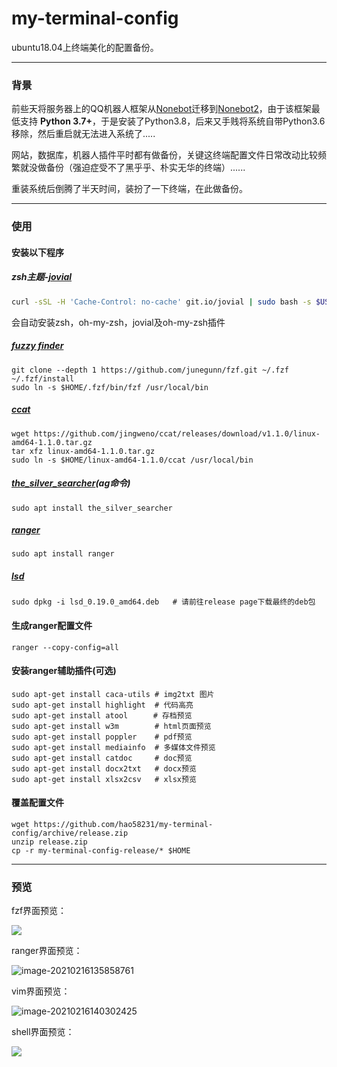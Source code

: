 # my-terminal-config
ubuntu18.04上终端美化的配置备份。

------

### 背景

前些天将服务器上的QQ机器人框架从[Nonebot](https://github.com/nonebot/nonebot)迁移到[Nonebot2](https://github.com/nonebot/nonebot2)，由于该框架最低支持 **Python 3.7+**，于是安装了Python3.8，后来又手贱将系统自带Python3.6移除，然后重启就无法进入系统了.....

网站，数据库，机器人插件平时都有做备份，关键这终端配置文件日常改动比较频繁就没做备份（强迫症受不了黑乎乎、朴实无华的终端）......

重装系统后倒腾了半天时间，装扮了一下终端，在此做备份。

------

### 使用

#### 安装以下程序

##### zsh主题-[jovial](https://github.com/zthxxx/jovial)

```zsh
curl -sSL -H 'Cache-Control: no-cache' git.io/jovial | sudo bash -s $USER
```

会自动安装zsh，oh-my-zsh，jovial及oh-my-zsh插件

##### [fuzzy finder](https://github.com/junegunn/fzf)

```shell
git clone --depth 1 https://github.com/junegunn/fzf.git ~/.fzf
~/.fzf/install
sudo ln -s $HOME/.fzf/bin/fzf /usr/local/bin
```

##### [ccat](https://github.com/owenthereal/ccat)

```shell
wget https://github.com/jingweno/ccat/releases/download/v1.1.0/linux-amd64-1.1.0.tar.gz
tar xfz linux-amd64-1.1.0.tar.gz 
sudo ln -s $HOME/linux-amd64-1.1.0/ccat /usr/local/bin
```

##### [the_silver_searcher](https://github.com/ggreer/the_silver_searcher)(ag命令)

```shell
sudo apt install the_silver_searcher
```

##### [ranger](https://github.com/ranger/ranger)

```shell
sudo apt install ranger
```

##### [lsd](https://github.com/Peltoche/lsd)

```shell
sudo dpkg -i lsd_0.19.0_amd64.deb   # 请前往release page下载最终的deb包
```

#### 生成ranger配置文件

```shell
ranger --copy-config=all
```


#### 安装ranger辅助插件(可选)

```
sudo apt-get install caca-utils # img2txt 图片
sudo apt-get install highlight  # 代码高亮
sudo apt-get install atool　    # 存档预览
sudo apt-get install w3m        # html页面预览
sudo apt-get install poppler    # pdf预览
sudo apt-get install mediainfo  # 多媒体文件预览
sudo apt-get install catdoc     # doc预览
sudo apt-get install docx2txt   # docx预览
sudo apt-get install xlsx2csv   # xlsx预览
```


#### 覆盖配置文件

```
wget https://github.com/hao58231/my-terminal-config/archive/release.zip
unzip release.zip
cp -r my-terminal-config-release/* $HOME
```

------

### 预览

fzf界面预览：

![](https://gitee.com/hao58231/blog-image/raw/master/20210216105028.png)

ranger界面预览：

![image-20210216135858761](https://gitee.com/hao58231/blog-image/raw/master/image-20210216135858761.png)

vim界面预览：

![image-20210216140302425](https://gitee.com/hao58231/blog-image/raw/master/image-20210216140302425.png)

shell界面预览：

![](https://gitee.com/hao58231/blog-image/raw/master/20210216145337.jpg)
